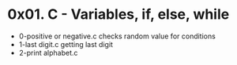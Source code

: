 # 0x01. C - Variables, if, else, while
- 0-positive or negative.c checks random value for conditions
- 1-last digit.c getting last digit
- 2-print alphabet.c
